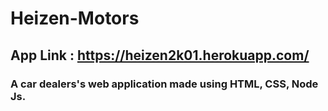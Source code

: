 # Heizen-Motors

## App Link : https://heizen2k01.herokuapp.com/

### A car dealers's web application made using HTML, CSS, Node Js.
